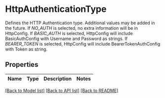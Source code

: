 # HttpAuthenticationType

Defines the HTTP Authentication type. Additional values may be added in the future.  If *NO_AUTH* is selected, no extra information will be in HttpConfig.  If *BASIC_AUTH* is selected, HttpConfig will include BasicAuthConfig with Username and Password as strings.  If *BEARER_TOKEN* is selected, HttpConfig will include BearerTokenAuthConfig with Token as string.

## Properties

Name | Type | Description | Notes
------------ | ------------- | ------------- | -------------

[[Back to Model list]](../README.md#documentation-for-models) [[Back to API list]](../README.md#documentation-for-api-endpoints) [[Back to README]](../README.md)


